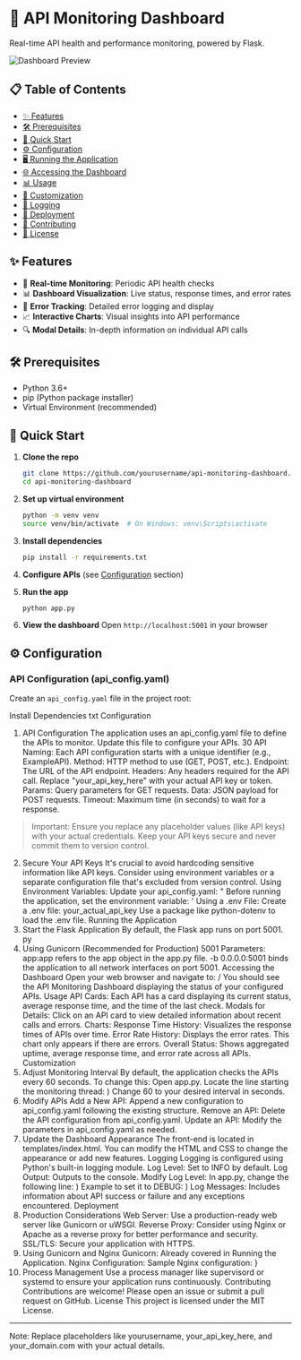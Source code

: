 # 🚀 API Monitoring Dashboard

Real-time API health and performance monitoring, powered by Flask.

![Dashboard Preview](path/to/dashboard_preview.gif)

## 📋 Table of Contents

- [✨ Features](#-features)
- [🛠 Prerequisites](#-prerequisites)
- [🚀 Quick Start](#-quick-start)
- [⚙️ Configuration](#️-configuration)
- [🖥 Running the Application](#-running-the-application)
- [🌐 Accessing the Dashboard](#-accessing-the-dashboard)
- [📊 Usage](#-usage)
- [🎨 Customization](#-customization)
- [📝 Logging](#-logging)
- [🚀 Deployment](#-deployment)
- [🤝 Contributing](#-contributing)
- [📄 License](#-license)

## ✨ Features

- 🔄 **Real-time Monitoring**: Periodic API health checks
- 📊 **Dashboard Visualization**: Live status, response times, and error rates
- 🚨 **Error Tracking**: Detailed error logging and display
- 📈 **Interactive Charts**: Visual insights into API performance
- 🔍 **Modal Details**: In-depth information on individual API calls

## 🛠 Prerequisites

- Python 3.6+
- pip (Python package installer)
- Virtual Environment (recommended)

## 🚀 Quick Start

1. **Clone the repo**
   ```bash
   git clone https://github.com/yourusername/api-monitoring-dashboard.git
   cd api-monitoring-dashboard
   ```

2. **Set up virtual environment**
   ```bash
   python -m venv venv
   source venv/bin/activate  # On Windows: venv\Scripts\activate
   ```

3. **Install dependencies**
   ```bash
   pip install -r requirements.txt
   ```

4. **Configure APIs** (see [Configuration](#️-configuration) section)

5. **Run the app**
   ```bash
   python app.py
   ```

6. **View the dashboard**
   Open `http://localhost:5001` in your browser

## ⚙️ Configuration

### API Configuration (api_config.yaml)

Create an `api_config.yaml` file in the project root:

Install Dependencies
txt
Configuration
1. API Configuration
The application uses an api_config.yaml file to define the APIs to monitor. Update this file to configure your APIs.
30
API Naming: Each API configuration starts with a unique identifier (e.g., ExampleAPI).
Method: HTTP method to use (GET, POST, etc.).
Endpoint: The URL of the API endpoint.
Headers: Any headers required for the API call. Replace "your_api_key_here" with your actual API key or token.
Params: Query parameters for GET requests.
Data: JSON payload for POST requests.
Timeout: Maximum time (in seconds) to wait for a response.
> Important: Ensure you replace any placeholder values (like API keys) with your actual credentials. Keep your API keys secure and never commit them to version control.
2. Secure Your API Keys
It's crucial to avoid hardcoding sensitive information like API keys. Consider using environment variables or a separate configuration file that's excluded from version control.
Using Environment Variables:
Update your api_config.yaml:
"
Before running the application, set the environment variable:
'
Using a .env File:
Create a .env file:
your_actual_api_key
Use a package like python-dotenv to load the .env file.
Running the Application
1. Start the Flask Application
By default, the Flask app runs on port 5001.
py
2. Using Gunicorn (Recommended for Production)
5001
Parameters:
app:app refers to the app object in the app.py file.
-b 0.0.0.0:5001 binds the application to all network interfaces on port 5001.
Accessing the Dashboard
Open your web browser and navigate to:
/
You should see the API Monitoring Dashboard displaying the status of your configured APIs.
Usage
API Cards: Each API has a card displaying its current status, average response time, and the time of the last check.
Modals for Details: Click on an API card to view detailed information about recent calls and errors.
Charts:
Response Time History: Visualizes the response times of APIs over time.
Error Rate History: Displays the error rates. This chart only appears if there are errors.
Overall Status: Shows aggregated uptime, average response time, and error rate across all APIs.
Customization
1. Adjust Monitoring Interval
By default, the application checks the APIs every 60 seconds. To change this:
Open app.py.
Locate the line starting the monitoring thread:
)
Change 60 to your desired interval in seconds.
2. Modify APIs
Add a New API: Append a new configuration to api_config.yaml following the existing structure.
Remove an API: Delete the API configuration from api_config.yaml.
Update an API: Modify the parameters in api_config.yaml as needed.
3. Update the Dashboard Appearance
The front-end is located in templates/index.html. You can modify the HTML and CSS to change the appearance or add new features.
Logging
Logging is configured using Python's built-in logging module.
Log Level: Set to INFO by default.
Log Output: Outputs to the console.
Modify Log Level: In app.py, change the following line:
)
Example to set it to DEBUG:
)
Log Messages: Includes information about API success or failure and any exceptions encountered.
Deployment
1. Production Considerations
Web Server: Use a production-ready web server like Gunicorn or uWSGI.
Reverse Proxy: Consider using Nginx or Apache as a reverse proxy for better performance and security.
SSL/TLS: Secure your application with HTTPS.
2. Using Gunicorn and Nginx
Gunicorn: Already covered in Running the Application.
Nginx Configuration: Sample Nginx configuration:
}
3. Process Management
Use a process manager like supervisord or systemd to ensure your application runs continuously.
Contributing
Contributions are welcome! Please open an issue or submit a pull request on GitHub.
License
This project is licensed under the MIT License.
---
Note: Replace placeholders like yourusername, your_api_key_here, and your_domain.com with your actual details.